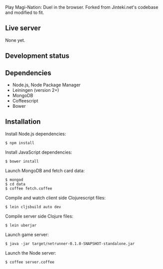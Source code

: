Play Magi-Nation: Duel in the browser.  Forked from Jinteki.net's codebase and modified to fit.

## Live server

None yet.

## Development status

## Dependencies

* Node.js, Node Package Manager
* Leiningen (version 2+)
* MongoDB
* Coffeescript
* Bower

## Installation

Install Node.js dependencies:

```
$ npm install
```

Install JavaScript dependencies:

```
$ bower install
```

Launch MongoDB and fetch card data:

```
$ mongod
$ cd data
$ coffee fetch.coffee
```

Compile and watch client side Clojurescript files:

```
$ lein cljsbuild auto dev
```

Compile server side Clojure files:

```
$ lein uberjar
```

Launch game server:

```
$ java -jar target/netrunner-0.1.0-SNAPSHOT-standalone.jar
```

Launch the Node server:

```
$ coffee server.coffee
```
